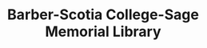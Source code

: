 ---
layout: repo
title: "Barber-Scotia College-Sage Memorial Library"
id: 5146
permalink: repos/5146/
---